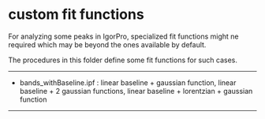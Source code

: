 
# custom fit functions


For analyzing some peaks in IgorPro, specialized fit functions might ne required which may be beyond the ones available by default.

The procedures in this folder define some fit functions for such cases.

***

- bands_withBaseline.ipf : linear baseline + gaussian function, linear baseline + 2 gaussian functions, linear baseline + lorentzian + gaussian function

***
